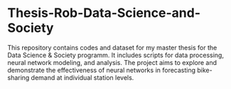 # Thesis-Rob-Data-Science-and-Society

This repository contains codes and dataset for my master thesis for the Data Science & Society programm. It includes scripts for data processing, neural network modeling, and analysis. The project aims to explore and demonstrate the effectiveness of neural networks in forecasting bike-sharing demand at individual station levels.
